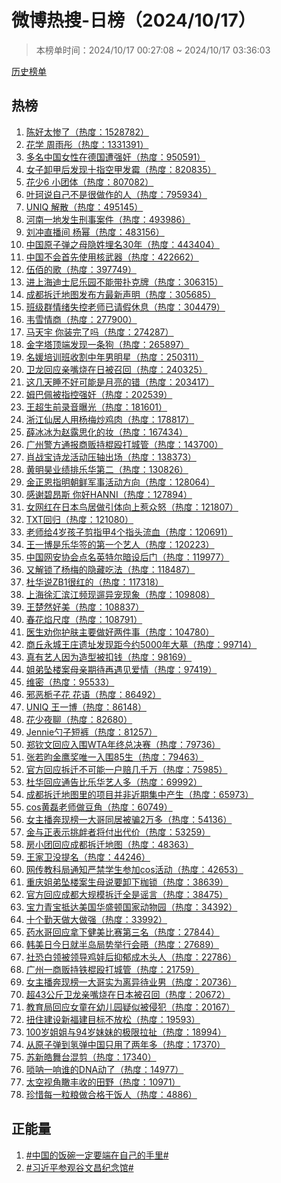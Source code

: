 <h1>
微博热搜-日榜（2024/10/17）
</h1>
<blockquote>
<p>
本榜单时间：2024/10/17 00:27:08 ~ 2024/10/17 03:36:03
</p>
</blockquote>
<p>
<a href="https://github.com/daifee/weibo-hot-search/tree/main/archives/daily">历史榜单</a>
</p>
<h2>
热榜
</h2>
<ol>

<li>
<a href="https://s.weibo.com/weibo?q=%23%E9%99%88%E5%A5%BD%E5%A4%AA%E6%83%A8%E4%BA%86%23" target="weibo">
陈好太惨了（热度：1528782）
</a>
</li>

<li>
<a href="https://s.weibo.com/weibo?q=%23%E8%8A%B1%E5%AD%A6%20%E5%91%A8%E9%9B%A8%E5%BD%A4%23" target="weibo">
花学 周雨彤（热度：1331391）
</a>
</li>

<li>
<a href="https://s.weibo.com/weibo?q=%23%E5%A4%9A%E5%90%8D%E4%B8%AD%E5%9B%BD%E5%A5%B3%E6%80%A7%E5%9C%A8%E5%BE%B7%E5%9B%BD%E9%81%AD%E5%BC%BA%E5%A5%B8%23" target="weibo">
多名中国女性在德国遭强奸（热度：950591）
</a>
</li>

<li>
<a href="https://s.weibo.com/weibo?q=%23%E5%A5%B3%E5%AD%90%E5%8D%B8%E7%94%B2%E5%90%8E%E5%8F%91%E7%8E%B0%E5%8D%81%E6%8C%87%E7%A9%BA%E7%94%B2%E5%8F%91%E9%9C%89%23" target="weibo">
女子卸甲后发现十指空甲发霉（热度：820835）
</a>
</li>

<li>
<a href="https://s.weibo.com/weibo?q=%23%E8%8A%B1%E5%B0%916%20%E5%B0%8F%E5%9B%A2%E4%BD%93%23" target="weibo">
花少6 小团体（热度：807082）
</a>
</li>

<li>
<a href="https://s.weibo.com/weibo?q=%23%E5%8F%B6%E7%8F%82%E8%AF%B4%E8%87%AA%E5%B7%B1%E4%B8%8D%E6%98%AF%E5%BE%88%E5%81%9A%E4%BD%9C%E7%9A%84%E4%BA%BA%23" target="weibo">
叶珂说自己不是很做作的人（热度：795934）
</a>
</li>

<li>
<a href="https://s.weibo.com/weibo?q=%23UNIQ%20%E8%A7%A3%E6%95%A3%23" target="weibo">
UNIQ 解散（热度：495145）
</a>
</li>

<li>
<a href="https://s.weibo.com/weibo?q=%23%E6%B2%B3%E5%8D%97%E4%B8%80%E5%9C%B0%E5%8F%91%E7%94%9F%E5%88%91%E4%BA%8B%E6%A1%88%E4%BB%B6%23" target="weibo">
河南一地发生刑事案件（热度：493986）
</a>
</li>

<li>
<a href="https://s.weibo.com/weibo?q=%23%E5%88%98%E5%86%B2%E7%9B%B4%E6%92%AD%E9%97%B4%20%E6%9D%A8%E5%B9%82%23" target="weibo">
刘冲直播间 杨幂（热度：483156）
</a>
</li>

<li>
<a href="https://s.weibo.com/weibo?q=%23%E4%B8%AD%E5%9B%BD%E5%8E%9F%E5%AD%90%E5%BC%B9%E4%B9%8B%E6%AF%8D%E9%9A%90%E5%A7%93%E5%9F%8B%E5%90%8D30%E5%B9%B4%23" target="weibo">
中国原子弹之母隐姓埋名30年（热度：443404）
</a>
</li>

<li>
<a href="https://s.weibo.com/weibo?q=%23%E4%B8%AD%E5%9B%BD%E4%B8%8D%E4%BC%9A%E9%A6%96%E5%85%88%E4%BD%BF%E7%94%A8%E6%A0%B8%E6%AD%A6%E5%99%A8%23" target="weibo">
中国不会首先使用核武器（热度：422662）
</a>
</li>

<li>
<a href="https://s.weibo.com/weibo?q=%23%E4%BC%8D%E4%BD%B0%E7%9A%84%E6%AD%8C%23" target="weibo">
伍佰的歌（热度：397749）
</a>
</li>

<li>
<a href="https://s.weibo.com/weibo?q=%23%E8%BF%9B%E4%B8%8A%E6%B5%B7%E8%BF%AA%E5%A3%AB%E5%B0%BC%E4%B9%90%E5%9B%AD%E4%B8%8D%E8%83%BD%E5%B8%A6%E6%89%91%E5%85%8B%E7%89%8C%23" target="weibo">
进上海迪士尼乐园不能带扑克牌（热度：306315）
</a>
</li>

<li>
<a href="https://s.weibo.com/weibo?q=%23%E6%88%90%E9%83%BD%E6%8B%86%E8%BF%81%E5%9C%B0%E5%9B%BE%E5%8F%91%E5%B8%83%E6%96%B9%E6%9C%80%E6%96%B0%E5%A3%B0%E6%98%8E%23" target="weibo">
成都拆迁地图发布方最新声明（热度：305685）
</a>
</li>

<li>
<a href="https://s.weibo.com/weibo?q=%23%E7%8F%AD%E7%BA%A7%E7%BE%A4%E6%83%85%E7%BB%AA%E5%A4%B1%E6%8E%A7%E8%80%81%E5%B8%88%E5%B7%B2%E8%AF%B7%E5%81%87%E4%BC%91%E6%81%AF%23" target="weibo">
班级群情绪失控老师已请假休息（热度：304479）
</a>
</li>

<li>
<a href="https://s.weibo.com/weibo?q=%23%E9%9F%A6%E9%9B%AA%E6%83%85%E5%95%86%23" target="weibo">
韦雪情商（热度：277900）
</a>
</li>

<li>
<a href="https://s.weibo.com/weibo?q=%23%E9%A9%AC%E5%A4%A9%E5%AE%87%20%E4%BD%A0%E8%A3%85%E5%AE%8C%E4%BA%86%E5%90%97%23" target="weibo">
马天宇 你装完了吗（热度：274287）
</a>
</li>

<li>
<a href="https://s.weibo.com/weibo?q=%23%E9%87%91%E5%AD%97%E5%A1%94%E9%A1%B6%E7%AB%AF%E5%8F%91%E7%8E%B0%E4%B8%80%E6%9D%A1%E7%8B%97%23" target="weibo">
金字塔顶端发现一条狗（热度：265897）
</a>
</li>

<li>
<a href="https://s.weibo.com/weibo?q=%23%E5%90%8D%E5%AA%9B%E5%9F%B9%E8%AE%AD%E7%8F%AD%E6%94%B6%E5%89%B2%E4%B8%AD%E5%B9%B4%E7%94%B7%E6%98%8E%E6%98%9F%23" target="weibo">
名媛培训班收割中年男明星（热度：250311）
</a>
</li>

<li>
<a href="https://s.weibo.com/weibo?q=%23%E5%8D%AB%E9%BE%99%E5%9B%9E%E5%BA%94%E4%BA%B2%E5%98%B4%E7%83%A7%E5%9C%A8%E6%97%A5%E8%A2%AB%E5%8F%AC%E5%9B%9E%23" target="weibo">
卫龙回应亲嘴烧在日被召回（热度：240325）
</a>
</li>

<li>
<a href="https://s.weibo.com/weibo?q=%23%E8%BF%99%E5%87%A0%E5%A4%A9%E7%9D%A1%E4%B8%8D%E5%A5%BD%E5%8F%AF%E8%83%BD%E6%98%AF%E6%9C%88%E4%BA%AE%E7%9A%84%E9%94%99%23" target="weibo">
这几天睡不好可能是月亮的错（热度：203417）
</a>
</li>

<li>
<a href="https://s.weibo.com/weibo?q=%23%E5%A7%86%E5%B7%B4%E4%BD%A9%E8%A2%AB%E6%8C%87%E6%8E%A7%E5%BC%BA%E5%A5%B8%23" target="weibo">
姆巴佩被指控强奸（热度：202539）
</a>
</li>

<li>
<a href="https://s.weibo.com/weibo?q=%23%E7%8E%8B%E8%B6%85%E7%94%9F%E5%89%8D%E5%BD%95%E9%9F%B3%E6%9B%9D%E5%85%89%23" target="weibo">
王超生前录音曝光（热度：181601）
</a>
</li>

<li>
<a href="https://s.weibo.com/weibo?q=%23%E6%B5%99%E6%B1%9F%E4%BB%99%E5%B1%85%E4%BA%BA%E7%94%A8%E6%9D%A8%E6%A2%85%E7%82%92%E9%B8%A1%E8%82%89%23" target="weibo">
浙江仙居人用杨梅炒鸡肉（热度：178817）
</a>
</li>

<li>
<a href="https://s.weibo.com/weibo?q=%23%E8%96%9B%E5%86%B0%E5%86%B0%E4%B8%BA%E8%B5%B5%E9%9C%B2%E6%80%9D%E5%8C%96%E7%9A%84%E5%A6%86%23" target="weibo">
薛冰冰为赵露思化的妆（热度：167434）
</a>
</li>

<li>
<a href="https://s.weibo.com/weibo?q=%23%E5%B9%BF%E5%B7%9E%E8%AD%A6%E6%96%B9%E9%80%9A%E6%8A%A5%E5%95%86%E8%B4%A9%E6%8C%81%E6%A3%8D%E6%AE%B4%E6%89%93%E5%9F%8E%E7%AE%A1%23" target="weibo">
广州警方通报商贩持棍殴打城管（热度：143700）
</a>
</li>

<li>
<a href="https://s.weibo.com/weibo?q=%23%E8%82%96%E6%88%98%E5%AE%9D%E8%AF%97%E9%BE%99%E6%B4%BB%E5%8A%A8%E5%8E%8B%E8%BD%B4%E5%87%BA%E5%9C%BA%23" target="weibo">
肖战宝诗龙活动压轴出场（热度：138373）
</a>
</li>

<li>
<a href="https://s.weibo.com/weibo?q=%23%E9%BB%84%E6%98%8E%E6%98%8A%E4%B8%9A%E7%BB%A9%E6%8E%92%E4%B9%90%E5%8D%8E%E7%AC%AC%E4%BA%8C%23" target="weibo">
黄明昊业绩排乐华第二（热度：130826）
</a>
</li>

<li>
<a href="https://s.weibo.com/weibo?q=%23%E9%87%91%E6%AD%A3%E6%81%A9%E6%8C%87%E6%98%8E%E6%9C%9D%E9%B2%9C%E5%86%9B%E4%BA%8B%E6%B4%BB%E5%8A%A8%E6%96%B9%E5%90%91%23" target="weibo">
金正恩指明朝鲜军事活动方向（热度：128064）
</a>
</li>

<li>
<a href="https://s.weibo.com/weibo?q=%23%E6%84%9F%E8%B0%A2%E7%A2%A7%E6%98%82%E6%96%AF%20%E4%BD%A0%E5%A5%BDHANNI%23" target="weibo">
感谢碧昂斯 你好HANNI（热度：127894）
</a>
</li>

<li>
<a href="https://s.weibo.com/weibo?q=%23%E5%A5%B3%E7%BD%91%E7%BA%A2%E5%9C%A8%E6%97%A5%E6%9C%AC%E9%B8%9F%E5%B1%85%E5%81%9A%E5%BC%95%E4%BD%93%E5%90%91%E4%B8%8A%E6%83%B9%E4%BC%97%E6%80%92%23" target="weibo">
女网红在日本鸟居做引体向上惹众怒（热度：121807）
</a>
</li>

<li>
<a href="https://s.weibo.com/weibo?q=%23TXT%E5%9B%9E%E5%BD%92%23" target="weibo">
TXT回归（热度：121080）
</a>
</li>

<li>
<a href="https://s.weibo.com/weibo?q=%23%E8%80%81%E5%B8%88%E7%BB%994%E5%B2%81%E5%AD%A9%E5%AD%90%E5%89%AA%E6%8C%87%E7%94%B24%E4%B8%AA%E6%8C%87%E5%A4%B4%E6%B5%81%E8%A1%80%23" target="weibo">
老师给4岁孩子剪指甲4个指头流血（热度：120691）
</a>
</li>

<li>
<a href="https://s.weibo.com/weibo?q=%23%E7%8E%8B%E4%B8%80%E5%8D%9A%E6%98%AF%E4%B9%90%E5%8D%8E%E7%AD%BE%E7%9A%84%E7%AC%AC%E4%B8%80%E4%B8%AA%E8%89%BA%E4%BA%BA%23" target="weibo">
王一博是乐华签的第一个艺人（热度：120223）
</a>
</li>

<li>
<a href="https://s.weibo.com/weibo?q=%23%E4%B8%AD%E5%9B%BD%E7%BD%91%E5%AE%89%E5%8D%8F%E4%BC%9A%E7%82%B9%E5%90%8D%E8%8B%B1%E7%89%B9%E5%B0%94%E6%9A%97%E8%AE%BE%E5%90%8E%E9%97%A8%23" target="weibo">
中国网安协会点名英特尔暗设后门（热度：119977）
</a>
</li>

<li>
<a href="https://s.weibo.com/weibo?q=%23%E5%8F%88%E8%A7%A3%E9%94%81%E4%BA%86%E6%9D%A8%E6%A2%85%E7%9A%84%E9%9A%90%E8%97%8F%E5%90%83%E6%B3%95%23" target="weibo">
又解锁了杨梅的隐藏吃法（热度：118487）
</a>
</li>

<li>
<a href="https://s.weibo.com/weibo?q=%23%E6%9D%9C%E5%8D%8E%E8%AF%B4ZB1%E5%BE%88%E7%BA%A2%E7%9A%84%23" target="weibo">
杜华说ZB1很红的（热度：117318）
</a>
</li>

<li>
<a href="https://s.weibo.com/weibo?q=%23%E4%B8%8A%E6%B5%B7%E5%BE%90%E6%B1%87%E6%BB%A8%E6%B1%9F%E9%A2%91%E7%8E%B0%E9%81%9B%E5%BC%82%E5%AE%A0%E7%8E%B0%E8%B1%A1%23" target="weibo">
上海徐汇滨江频现遛异宠现象（热度：109808）
</a>
</li>

<li>
<a href="https://s.weibo.com/weibo?q=%23%E7%8E%8B%E6%A5%9A%E7%84%B6%E5%A5%BD%E7%BE%8E%23" target="weibo">
王楚然好美（热度：108837）
</a>
</li>

<li>
<a href="https://s.weibo.com/weibo?q=%23%E6%98%A5%E8%8A%B1%E7%84%B0%E5%B0%BA%E5%BA%A6%23" target="weibo">
春花焰尺度（热度：108791）
</a>
</li>

<li>
<a href="https://s.weibo.com/weibo?q=%23%E5%8C%BB%E7%94%9F%E5%8A%9D%E4%BD%A0%E6%8A%A4%E8%82%A4%E4%B8%BB%E8%A6%81%E5%81%9A%E5%A5%BD%E4%B8%A4%E4%BB%B6%E4%BA%8B%23" target="weibo">
医生劝你护肤主要做好两件事（热度：104780）
</a>
</li>

<li>
<a href="https://s.weibo.com/weibo?q=%23%E5%95%86%E4%B8%98%E6%B0%B8%E5%9F%8E%E7%8E%8B%E5%BA%84%E9%81%97%E5%9D%80%E5%8F%91%E7%8E%B0%E8%B7%9D%E4%BB%8A%E7%BA%A65000%E5%B9%B4%E5%A4%A7%E5%A2%93%23" target="weibo">
商丘永城王庄遗址发现距今约5000年大墓（热度：99714）
</a>
</li>

<li>
<a href="https://s.weibo.com/weibo?q=%23%E7%9C%9F%E6%9C%89%E8%89%BA%E4%BA%BA%E5%9B%A0%E4%B8%BA%E9%80%A0%E5%9E%8B%E8%A2%AB%E6%89%A3%E9%92%B1%23" target="weibo">
真有艺人因为造型被扣钱（热度：98169）
</a>
</li>

<li>
<a href="https://s.weibo.com/weibo?q=%23%E5%A7%90%E5%BC%9F%E5%9D%A0%E6%A5%BC%E6%A1%88%E6%AF%8D%E4%BA%B2%E6%9C%9F%E5%BE%85%E5%86%8D%E9%81%87%E8%A7%81%E7%88%B1%E6%83%85%23" target="weibo">
姐弟坠楼案母亲期待再遇见爱情（热度：97419）
</a>
</li>

<li>
<a href="https://s.weibo.com/weibo?q=%23%E7%BB%B4%E5%AF%86%23" target="weibo">
维密（热度：95533）
</a>
</li>

<li>
<a href="https://s.weibo.com/weibo?q=%23%E9%82%AA%E6%81%B6%E6%A0%80%E5%AD%90%E8%8A%B1%20%E8%8A%B1%E8%AF%AD%23" target="weibo">
邪恶栀子花 花语（热度：86492）
</a>
</li>

<li>
<a href="https://s.weibo.com/weibo?q=%23UNIQ%20%E7%8E%8B%E4%B8%80%E5%8D%9A%23" target="weibo">
UNIQ 王一博（热度：86148）
</a>
</li>

<li>
<a href="https://s.weibo.com/weibo?q=%23%E8%8A%B1%E5%B0%91%E5%A4%9C%E8%81%8A%23" target="weibo">
花少夜聊（热度：82680）
</a>
</li>

<li>
<a href="https://s.weibo.com/weibo?q=%23Jennie%E5%8B%BA%E5%AD%90%E7%9F%AD%E8%A3%A4%23" target="weibo">
Jennie勺子短裤（热度：81257）
</a>
</li>

<li>
<a href="https://s.weibo.com/weibo?q=%23%E9%83%91%E9%92%A6%E6%96%87%E5%9B%9E%E5%BA%94%E5%85%A5%E5%9B%B4WTA%E5%B9%B4%E7%BB%88%E6%80%BB%E5%86%B3%E8%B5%9B%23" target="weibo">
郑钦文回应入围WTA年终总决赛（热度：79736）
</a>
</li>

<li>
<a href="https://s.weibo.com/weibo?q=%23%E5%BC%A0%E8%8B%A5%E6%98%80%E9%87%91%E9%B9%B0%E5%A5%96%E5%94%AF%E4%B8%80%E5%85%A5%E5%9B%B485%E7%94%9F%23" target="weibo">
张若昀金鹰奖唯一入围85生（热度：79463）
</a>
</li>

<li>
<a href="https://s.weibo.com/weibo?q=%23%E5%AE%98%E6%96%B9%E5%9B%9E%E5%BA%94%E6%8B%86%E8%BF%81%E4%B8%8D%E5%8F%AF%E8%83%BD%E4%B8%80%E6%88%B7%E8%B5%94%E5%87%A0%E5%8D%83%E4%B8%87%23" target="weibo">
官方回应拆迁不可能一户赔几千万（热度：75985）
</a>
</li>

<li>
<a href="https://s.weibo.com/weibo?q=%23%E6%9D%9C%E5%8D%8E%E5%9B%9E%E5%BA%94%E9%80%9A%E5%91%8A%E6%AF%94%E4%B9%90%E5%8D%8E%E8%89%BA%E4%BA%BA%E5%A4%9A%23" target="weibo">
杜华回应通告比乐华艺人多（热度：69992）
</a>
</li>

<li>
<a href="https://s.weibo.com/weibo?q=%23%E6%88%90%E9%83%BD%E6%8B%86%E8%BF%81%E5%9C%B0%E5%9B%BE%E9%87%8C%E7%9A%84%E9%A1%B9%E7%9B%AE%E5%B9%B6%E9%9D%9E%E8%BF%91%E6%9C%9F%E9%9B%86%E4%B8%AD%E4%BA%A7%E7%94%9F%23" target="weibo">
成都拆迁地图里的项目并非近期集中产生（热度：65973）
</a>
</li>

<li>
<a href="https://s.weibo.com/weibo?q=%23cos%E9%BB%84%E7%A3%8A%E8%80%81%E5%B8%88%E5%81%9A%E8%B1%86%E8%A7%92%23" target="weibo">
cos黄磊老师做豆角（热度：60749）
</a>
</li>

<li>
<a href="https://s.weibo.com/weibo?q=%23%E5%A5%B3%E4%B8%BB%E6%92%AD%E5%A5%94%E7%8E%B0%E6%A6%9C%E4%B8%80%E5%A4%A7%E5%93%A5%E5%90%8C%E5%B1%85%E8%A2%AB%E9%AA%972%E4%B8%87%E5%A4%9A%23" target="weibo">
女主播奔现榜一大哥同居被骗2万多（热度：54136）
</a>
</li>

<li>
<a href="https://s.weibo.com/weibo?q=%23%E9%87%91%E4%B8%8E%E6%AD%A3%E8%A1%A8%E7%A4%BA%E6%8C%91%E8%A1%85%E8%80%85%E5%B0%86%E4%BB%98%E5%87%BA%E4%BB%A3%E4%BB%B7%23" target="weibo">
金与正表示挑衅者将付出代价（热度：53259）
</a>
</li>

<li>
<a href="https://s.weibo.com/weibo?q=%23%E6%88%BF%E5%B0%8F%E5%9B%A2%E5%9B%9E%E5%BA%94%E6%88%90%E9%83%BD%E6%8B%86%E8%BF%81%E5%9C%B0%E5%9B%BE%23" target="weibo">
房小团回应成都拆迁地图（热度：48363）
</a>
</li>

<li>
<a href="https://s.weibo.com/weibo?q=%23%E7%8E%8B%E5%AE%B6%E5%8D%AB%E6%B2%A1%E6%8F%90%E5%90%8D%23" target="weibo">
王家卫没提名（热度：44246）
</a>
</li>

<li>
<a href="https://s.weibo.com/weibo?q=%23%E7%BD%91%E4%BC%A0%E6%95%99%E7%A7%91%E5%B1%80%E9%80%9A%E7%9F%A5%E4%B8%A5%E7%A6%81%E5%AD%A6%E7%94%9F%E5%8F%82%E5%8A%A0cos%E6%B4%BB%E5%8A%A8%23" target="weibo">
网传教科局通知严禁学生参加cos活动（热度：42653）
</a>
</li>

<li>
<a href="https://s.weibo.com/weibo?q=%23%E9%87%8D%E5%BA%86%E5%A7%90%E5%BC%9F%E5%9D%A0%E6%A5%BC%E6%A1%88%E7%94%9F%E6%AF%8D%E8%AF%B4%E8%A6%81%E5%8D%B8%E4%B8%8B%E6%9E%B7%E9%94%81%23" target="weibo">
重庆姐弟坠楼案生母说要卸下枷锁（热度：38639）
</a>
</li>

<li>
<a href="https://s.weibo.com/weibo?q=%23%E5%AE%98%E6%96%B9%E5%9B%9E%E5%BA%94%E6%88%90%E9%83%BD%E5%A4%A7%E8%A7%84%E6%A8%A1%E6%8B%86%E8%BF%81%E5%85%A8%E6%98%AF%E8%B0%A3%E8%A8%80%23" target="weibo">
官方回应成都大规模拆迁全是谣言（热度：38475）
</a>
</li>

<li>
<a href="https://s.weibo.com/weibo?q=%23%E5%AE%9D%E5%8A%9B%E9%9D%92%E5%AE%9D%E6%8A%B5%E8%BE%BE%E7%BE%8E%E5%9B%BD%E5%8D%8E%E7%9B%9B%E9%A1%BF%E5%9B%BD%E5%AE%B6%E5%8A%A8%E7%89%A9%E5%9B%AD%23" target="weibo">
宝力青宝抵达美国华盛顿国家动物园（热度：34392）
</a>
</li>

<li>
<a href="https://s.weibo.com/weibo?q=%23%E5%8D%81%E4%B8%AA%E5%8B%A4%E5%A4%A9%E5%81%9A%E5%A4%A7%E5%81%9A%E5%BC%BA%23" target="weibo">
十个勤天做大做强（热度：33992）
</a>
</li>

<li>
<a href="https://s.weibo.com/weibo?q=%23%E8%8D%AF%E6%B0%B4%E5%93%A5%E5%9B%9E%E5%BA%94%E6%8B%BF%E4%B8%8B%E5%81%A5%E7%BE%8E%E6%AF%94%E8%B5%9B%E7%AC%AC%E4%B8%89%E5%90%8D%23" target="weibo">
药水哥回应拿下健美比赛第三名（热度：27844）
</a>
</li>

<li>
<a href="https://s.weibo.com/weibo?q=%23%E9%9F%A9%E7%BE%8E%E6%97%A5%E4%BB%8A%E6%97%A5%E5%B0%B1%E5%8D%8A%E5%B2%9B%E5%B1%80%E5%8A%BF%E4%B8%BE%E8%A1%8C%E4%BC%9A%E6%99%A4%23" target="weibo">
韩美日今日就半岛局势举行会晤（热度：27689）
</a>
</li>

<li>
<a href="https://s.weibo.com/weibo?q=%23%E7%A4%BE%E6%81%90%E7%99%BD%E9%A2%86%E8%A2%AB%E9%A2%86%E5%AF%BC%E9%B8%A1%E5%A8%83%E5%90%8E%E6%8A%91%E9%83%81%E6%88%90%E6%9C%A8%E5%A4%B4%E4%BA%BA%23" target="weibo">
社恐白领被领导鸡娃后抑郁成木头人（热度：22786）
</a>
</li>

<li>
<a href="https://s.weibo.com/weibo?q=%23%E5%B9%BF%E5%B7%9E%E4%B8%80%E5%95%86%E8%B4%A9%E6%8C%81%E9%93%81%E6%A3%8D%E6%AE%B4%E6%89%93%E5%9F%8E%E7%AE%A1%23" target="weibo">
广州一商贩持铁棍殴打城管（热度：21759）
</a>
</li>

<li>
<a href="https://s.weibo.com/weibo?q=%23%E5%A5%B3%E4%B8%BB%E6%92%AD%E5%A5%94%E7%8E%B0%E6%A6%9C%E4%B8%80%E5%A4%A7%E5%93%A5%E5%AE%9E%E4%B8%BA%E7%A6%BB%E5%BC%82%E5%BE%85%E4%B8%9A%E7%94%B7%23" target="weibo">
女主播奔现榜一大哥实为离异待业男（热度：20736）
</a>
</li>

<li>
<a href="https://s.weibo.com/weibo?q=%23%E8%B6%8543%E5%85%AC%E6%96%A4%E5%8D%AB%E9%BE%99%E4%BA%B2%E5%98%B4%E7%83%A7%E5%9C%A8%E6%97%A5%E6%9C%AC%E8%A2%AB%E5%8F%AC%E5%9B%9E%23" target="weibo">
超43公斤卫龙亲嘴烧在日本被召回（热度：20672）
</a>
</li>

<li>
<a href="https://s.weibo.com/weibo?q=%23%E6%95%99%E8%82%B2%E5%B1%80%E5%9B%9E%E5%BA%94%E5%A5%B3%E7%AB%A5%E5%9C%A8%E5%B9%BC%E5%84%BF%E5%9B%AD%E7%96%91%E4%BC%BC%E8%A2%AB%E4%BE%B5%E7%8A%AF%23" target="weibo">
教育局回应女童在幼儿园疑似被侵犯（热度：20167）
</a>
</li>

<li>
<a href="https://s.weibo.com/weibo?q=%23%E6%89%AD%E4%BD%8F%E5%BB%BA%E8%AE%BE%E6%96%B0%E7%A6%8F%E5%BB%BA%E7%9B%AE%E6%A0%87%E4%B8%8D%E6%94%BE%E6%9D%BE%23" target="weibo">
扭住建设新福建目标不放松（热度：19593）
</a>
</li>

<li>
<a href="https://s.weibo.com/weibo?q=%23100%E5%B2%81%E5%A7%90%E5%A7%90%E4%B8%8E94%E5%B2%81%E5%A6%B9%E5%A6%B9%E7%9A%84%E6%9E%81%E9%99%90%E6%8B%89%E6%89%AF%23" target="weibo">
100岁姐姐与94岁妹妹的极限拉扯（热度：18994）
</a>
</li>

<li>
<a href="https://s.weibo.com/weibo?q=%23%E4%BB%8E%E5%8E%9F%E5%AD%90%E5%BC%B9%E5%88%B0%E6%B0%A2%E5%BC%B9%E4%B8%AD%E5%9B%BD%E5%8F%AA%E7%94%A8%E4%BA%86%E4%B8%A4%E5%B9%B4%E5%A4%9A%23" target="weibo">
从原子弹到氢弹中国只用了两年多（热度：17370）
</a>
</li>

<li>
<a href="https://s.weibo.com/weibo?q=%23%E8%8B%8F%E6%96%B0%E7%9A%93%E8%88%9E%E5%8F%B0%E6%B7%B7%E5%89%AA%23" target="weibo">
苏新皓舞台混剪（热度：17340）
</a>
</li>

<li>
<a href="https://s.weibo.com/weibo?q=%23%E5%94%A2%E5%91%90%E4%B8%80%E5%93%8D%E8%B0%81%E7%9A%84DNA%E5%8A%A8%E4%BA%86%23" target="weibo">
唢呐一响谁的DNA动了（热度：14977）
</a>
</li>

<li>
<a href="https://s.weibo.com/weibo?q=%23%E5%A4%AA%E7%A9%BA%E8%A7%86%E8%A7%92%E7%9E%B0%E4%B8%B0%E6%94%B6%E7%9A%84%E7%94%B0%E9%87%8E%23" target="weibo">
太空视角瞰丰收的田野（热度：10971）
</a>
</li>

<li>
<a href="https://s.weibo.com/weibo?q=%23%E7%8F%8D%E6%83%9C%E6%AF%8F%E4%B8%80%E7%B2%92%E7%B2%AE%E5%81%9A%E5%90%88%E6%A0%BC%E5%B9%B2%E9%A5%AD%E4%BA%BA%23" target="weibo">
珍惜每一粒粮做合格干饭人（热度：4886）
</a>
</li>

</ol>
<h2>
正能量
</h2>
<ol>

<li>
<a href="https://s.weibo.com/weibo?q=%23%23%E4%B8%AD%E5%9B%BD%E7%9A%84%E9%A5%AD%E7%A2%97%E4%B8%80%E5%AE%9A%E8%A6%81%E7%AB%AF%E5%9C%A8%E8%87%AA%E5%B7%B1%E7%9A%84%E6%89%8B%E9%87%8C%23%23" target="weibo">
#中国的饭碗一定要端在自己的手里#
</a>
</li>

<li>
<a href="https://s.weibo.com/weibo?q=%23%23%E4%B9%A0%E8%BF%91%E5%B9%B3%E5%8F%82%E8%A7%82%E8%B0%B7%E6%96%87%E6%98%8C%E7%BA%AA%E5%BF%B5%E9%A6%86%23%23" target="weibo">
#习近平参观谷文昌纪念馆#
</a>
</li>

</ol>